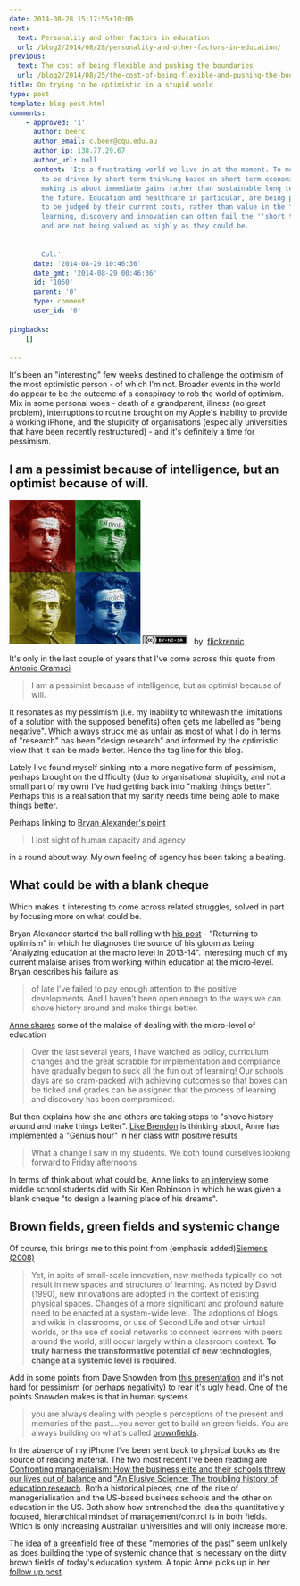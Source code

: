 ```yaml
---
date: 2014-08-28 15:17:55+10:00
next:
  text: Personality and other factors in education
  url: /blog2/2014/08/28/personality-and-other-factors-in-education/
previous:
  text: The cost of being flexible and pushing the boundaries
  url: /blog2/2014/08/25/the-cost-of-being-flexible-and-pushing-the-boundaries/
title: On trying to be optimistic in a stupid world
type: post
template: blog-post.html
comments:
    - approved: '1'
      author: beerc
      author_email: c.beer@cqu.edu.au
      author_ip: 138.77.29.67
      author_url: null
      content: 'Its a frustrating world we live in at the moment. To me, the world appears
        to be driven by short term thinking based on short term economic drivers. Decision
        making is about immediate gains rather than sustainable long term investment for
        the future. Education and healthcare in particular, are being perceived as commodities
        to be judged by their current costs, rather than value in the future. Unfortunately
        learning, discovery and innovation can often fail the ''short term gain'' test,
        and are not being valued as highly as they could be.
    
    
        Col.'
      date: '2014-08-29 10:46:36'
      date_gmt: '2014-08-29 00:46:36'
      id: '1060'
      parent: '0'
      type: comment
      user_id: '0'
    
pingbacks:
    []
    
---
```

It's been an "interesting" few weeks destined to challenge the optimism of the most optimistic person - of which I'm not. Broader events in the world do appear to be the outcome of a conspiracy to rob the world of optimism. Mix in some personal woes - death of a grandparent, illness (no great problem), interruptions to routine brought on my Apple's inability to provide a working iPhone, and the stupidity of organisations (especially universities that have been recently restructured) - and it's definitely a time for pessimism.

## I am a pessimist because of intelligence, but an optimist because of will.

[![Antonio Gramsci by flickrenric, on Flickr](images/4121249687_a802bd242d.jpg "Antonio Gramsci by flickrenric, on Flickr")](https://www.flickr.com/photos/fotosenric/4121249687/) [![Creative Commons Creative Commons Attribution-Noncommercial-Share Alike 2.0 Generic License](images/80x15.png "Creative Commons Creative Commons Attribution-Noncommercial-Share Alike 2.0 Generic License")](http://creativecommons.org/licenses/by-nc-sa/2.0/)   by  [](https://www.flickr.com/people/fotosenric/)[flickrenric](https://www.flickr.com/people/fotosenric/) [](http://www.imagecodr.org/)

It's only in the last couple of years that I've come across this quote from [Antonio Gramsci](http://en.wikipedia.org/wiki/Antonio_Gramsci)

> I am a pessimist because of intelligence, but an optimist because of will.

It resonates as my pessimism (i.e. my inability to whitewash the limitations of a solution with the supposed benefits) often gets me labelled as "being negative". Which always struck me as unfair as most of what I do in terms of "research" has been "design research" and informed by the optimistic view that it can be made better. Hence the tag line for this blog.

Lately I've found myself sinking into a more negative form of pessimism, perhaps brought on the difficulty (due to organisational stupidity, and not a small part of my own) I've had getting back into "making things better". Perhaps this is a realisation that my sanity needs time being able to make things better.

Perhaps linking to [Bryan Alexander's point](http://astrethewey.wordpress.com/2014/08/19/as-a-teacher-a-blank-cheque-for-education/)

> I lost sight of human capacity and agency

in a round about way. My own feeling of agency has been taking a beating.

## What could be with a blank cheque

Which makes it interesting to come across related struggles, solved in part by focusing more on what could be.

Bryan Alexander started the ball rolling with [his post](http://astrethewey.wordpress.com/2014/08/19/as-a-teacher-a-blank-cheque-for-education/) - "Returning to optimism" in which he diagnoses the source of his gloom as being "Analyzing education at the macro level in 2013-14". Interesting much of my current malaise arises from working within education at the micro-level. Bryan describes his failure as

> of late I’ve failed to pay enough attention to the positive developments. And I haven’t been open enough to the ways we can shove history around and make things better.

[Anne shares](http://astrethewey.wordpress.com/2014/08/19/as-a-teacher-a-blank-cheque-for-education/) some of the malaise of dealing with the micro-level of education

> Over the last several years, I have watched as policy, curriculum changes and the great scrabble for implementation and compliance have gradually begun to suck all the fun out of learning! Our schools days are so cram-packed with achieving outcomes so that boxes can be ticked and grades can be assigned that the process of learning and discovery has been compromised.

But then explains how she and others are taking steps to "shove history around and make things better". [Like Brendon](http://willocksb.wordpress.com/2014/08/18/do-schools-kill-creativity/) is thinking about, Anne has implemented a "Genius hour" in her class with positive results

> What a change I saw in my students. We both found ourselves looking forward to Friday afternoons

In terms of think about what could be, Anne links to [an interview](https://www.youtube.com/watch?v=dG4uQ2gHyO4) some middle school students did with Sir Ken Robinson in which he was given a blank cheque "to design a learning place of his dreams".

## Brown fields, green fields and systemic change

Of course, this brings me to this point from (emphasis added)[Siemens (2008)](http://elearnspace.org/Articles/systemic_impact.htm)

> Yet, in spite of small-scale innovation, new methods typically do not result in new spaces and structures of learning. As noted by David (1990), new innovations are adopted in the context of existing physical spaces. Changes of a more significant and profound nature need to be enacted at a system-wide level. The adoptions of blogs and wikis in classrooms, or use of Second Life and other virtual worlds, or the use of social networks to connect learners with peers around the world, still occur largely within a classroom context. **To truly harness the transformative potential of new technologies, change at a systemic level is required**.

Add in some points from Dave Snowden from [this presentation](https://www.youtube.com/watch?v=APB_mhpsQp8&feature=youtu.be) and it's not hard for pessimism (or perhaps negativity) to rear it's ugly head. One of the points Snowden makes is that in human systems

> you are always dealing with people's perceptions of the present and memories of the past....you never get to build on green fields. You are always building on what's called [brownfields](http://en.wikipedia.org/wiki/Brownfield_\(software_development\)).

In the absence of my iPhone I've been sent back to physical books as the source of reading material. The two most recent I've been reading are [Confronting managerialism: How the business elite and their schools threw our lives out of balance](http://www.amazon.com/Confronting-Managerialism-Business-Economic-Controversies/dp/178032071X) and ["An Elusive Science: The troubling history of education research](http://www.amazon.com/Elusive-Science-Troubling-Education-Research/dp/0226467732/ref=sr_1_1?s=books&ie=UTF8&qid=1409202698&sr=1-1&keywords=an+elusive+science). Both a historical pieces, one of the rise of managerialisation and the US-based business schools and the other on education in the US. Both show how entrenched the idea the quantitatively focused, hierarchical mindset of management/control is in both fields. Which is only increasing Australian universities and will only increase more.

The idea of a greenfield free of these "memories of the past" seem unlikely as does building the type of systemic change that is necessary on the dirty brown fields of today's education system. A topic Anne picks up in her [follow up post](http://astrethewey.wordpress.com/2014/08/22/be-sure-to-tend-your-garden/).